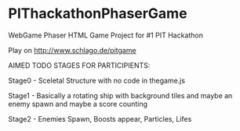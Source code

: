 # PIThackathonPhaserGame
WebGame Phaser HTML Game Project for #1 PIT Hackathon

Play on http://www.schlago.de/pitgame

AIMED TODO STAGES FOR PARTICIPIENTS:

Stage0 - Sceletal Structure with no code in thegame.js

Stage1 - Basically a rotating ship with background tiles and maybe an enemy spawn and maybe a score counting

Stage2 - Enemies Spawn, Boosts appear, Particles, Lifes

